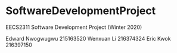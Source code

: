 # SoftwareDevelopmentProject
EECS2311 Software Development Project (Winter 2020)

Edward Nwogwugwu 215163520
Wenxuan Li 216374324
Eric Kwok 216397150
